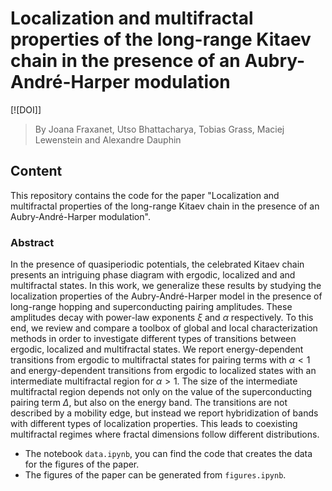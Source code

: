 # Localization and multifractal properties of the long-range Kitaev chain in the presence of an Aubry-André-Harper modulation

[![DOI]]

> By Joana Fraxanet, Utso Bhattacharya, Tobias Grass, Maciej Lewenstein and Alexandre Dauphin

## Content

This repository contains the code for the paper "Localization and multifractal properties of the long-range Kitaev chain in the presence of an Aubry-André-Harper modulation".

### Abstract

In the presence of quasiperiodic potentials, the celebrated Kitaev chain presents an intriguing phase diagram with ergodic, localized and and multifractal states. In this work, we generalize these results by studying the localization properties of the Aubry-André-Harper model in the presence of long-range hopping and superconducting pairing amplitudes. These amplitudes decay with power-law exponents $\xi$ and $\alpha$ respectively. To this end, we review and compare a toolbox of global and local characterization methods in order to investigate different types of transitions between ergodic, localized and multifractal states. We report energy-dependent transitions from ergodic to multifractal states for pairing terms with $\alpha<1$ and energy-dependent transitions from ergodic to localized states with an intermediate multifractal region for $\alpha>1$. The size of the intermediate multifractal region depends not only on the value of the superconducting pairing term $\Delta$, but also on the energy band. The transitions are not described by a mobility edge, but instead we report hybridization of bands with different types of localization properties. This leads to coexisting multifractal regimes where fractal dimensions follow different distributions.  

- The notebook ```data.ipynb```, you can find the code that creates the data for the figures of the paper.
- The figures of the paper can be generated from ```figures.ipynb```. 
